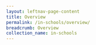 ```yaml
---
layout: leftnav-page-content
title: Overview
permalink: /in-schools/overview/
breadcrumb: Overview
collection_name: in-schools
---
```

